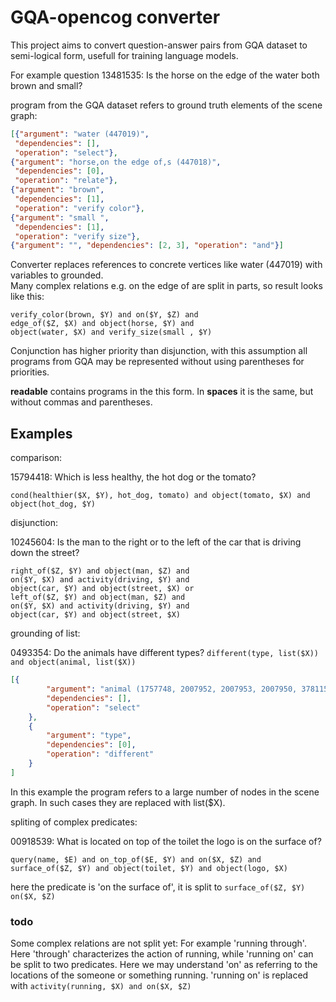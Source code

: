 
# GQA-opencog converter

This project aims to convert question-answer pairs from GQA
dataset to semi-logical form, usefull for training language models.

For example question 13481535:
Is the horse on the edge of the water both brown and small?


program from the GQA dataset refers to ground truth elements of the scene graph:

```json
[{"argument": "water (447019)",
 "dependencies": [],
 "operation": "select"},
{"argument": "horse,on the edge of,s (447018)",
 "dependencies": [0],
 "operation": "relate"},
{"argument": "brown",
 "dependencies": [1],
 "operation": "verify color"},
{"argument": "small ",
 "dependencies": [1],
 "operation": "verify size"},
{"argument": "", "dependencies": [2, 3], "operation": "and"}]
```

Converter replaces references to concrete vertices like water (447019) with variables to grounded.  
Many complex relations e.g. on the edge of are split in parts, so result looks like this:
```
verify_color(brown, $Y) and on($Y, $Z) and 
edge_of($Z, $X) and object(horse, $Y) and
object(water, $X) and verify_size(small , $Y)
```

Conjunction has higher priority than disjunction, with this assumption all programs from GQA may be represented without using parentheses for priorities.

**readable** contains programs in the this form. In **spaces** it is the same, but without commas and parentheses.

## Examples  
comparison:

15794418:  Which is less healthy, the hot dog or the tomato?
```
cond(healthier($X, $Y), hot_dog, tomato) and object(tomato, $X) and object(hot_dog, $Y)
```
disjunction:

10245604:  Is the man to the right or to the left of the car that is driving down the street?
```
right_of($Z, $Y) and object(man, $Z) and 
on($Y, $X) and activity(driving, $Y) and 
object(car, $Y) and object(street, $X) or 
left_of($Z, $Y) and object(man, $Z) and 
on($Y, $X) and activity(driving, $Y) and 
object(car, $Y) and object(street, $X)
```
grounding of list:

0493354:  Do the animals have different types?
```different(type, list($X)) and object(animal, list($X))```

```json
[{
		"argument": "animal (1757748, 2007952, 2007953, 2007950, 3781150,1705696, 2680556, 3781148, 2680554, 2680558,1872450, 2007954, 2047186)",
		"dependencies": [],
		"operation": "select"
	},
	{
		"argument": "type",
		"dependencies": [0],
		"operation": "different"
	}
]
```
In this example the program refers to a large number of nodes in the scene graph.
In such cases they are  replaced with list($X).


spliting of complex predicates:

00918539:  What is located on top of the toilet the logo is on the surface of?

```
query(name, $E) and on_top_of($E, $Y) and on($X, $Z) and surface_of($Z, $Y) and object(toilet, $Y) and object(logo, $X)
```

here the predicate is 'on the surface of', it is split to ```surface_of($Z, $Y) on($X, $Z)```
### todo

Some complex relations are not split yet:
For example 'running through'. Here 'through' characterizes the action of running, while 'running on' can be split to two predicates.  Here we may understand 'on' as referring to the locations of the someone or something running.  'running on' is replaced with ```activity(running, $X) and on($X, $Z)```



